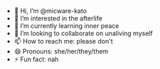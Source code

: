 - 👋 Hi, I’m @micware-kato
- 👀 I’m interested in the afterlife
- 🌱 I’m currently learning inner peace
- 💞️ I’m looking to collaborate on unaliving myself
- 📫 How to reach me: please don't
- 😄 Pronouns: she/her/they/them
- ⚡ Fun fact: nah

<!---
micware-kato/micware-kato is a ✨ special ✨ repository because its `README.md` (this file) appears on your GitHub profile.
You can click the Preview link to take a look at your changes.
--->
